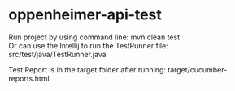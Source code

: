 # oppenheimer-api-test

Run project by using command line: mvn clean test\
Or can use the Intellij to run the TestRunner file: src/test/java/TestRunner.java

Test Report is in the target folder after running: target/cucumber-reports.html
